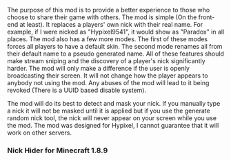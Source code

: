 The purpose of this mod is to provide a better experience to those who choose to share their game with others. The mod is simple (On the front-end at least). It replaces a players' own nick with their real name. For example, if I were nicked as "Hypixel9541", it would show as "Paradox" in all places. The mod also has a few more modes. The first of these modes forces all players to have a default skin. The second mode renames all from their default name to a pseudo generated name. All of these features should make stream sniping and the discovery of a player's nick significantly harder. The mod will only make a difference if the user is openly broadcasting their screen. It will not change how the player appears to anybody not using the mod. Any abuses of the mod will lead to it being revoked (There is a UUID based disable system).


The mod will do its best to detect and mask your nick. If you manually type a nick it will not be masked until it is applied but if you use the generate random nick tool, the nick will never appear on your screen while you use the mod. The mod was designed for Hypixel, I cannot guarantee that it will work on other servers.


### Nick Hider  for Minecraft 1.8.9
